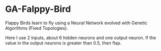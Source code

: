 # GA-Falppy-Bird
Flappy Birds learn to fly using a Neural Network evolved with Genetic Algorithms (Fixed Topologies).

Here I use 2 inputs, about 6 hidden neurons and one output neuron. If the value in the output neurons is greater than 0.5, then flap.